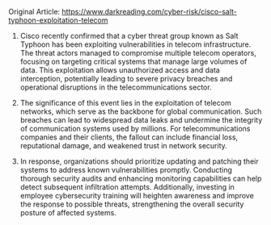 Original Article: https://www.darkreading.com/cyber-risk/cisco-salt-typhoon-exploitation-telecom

1) Cisco recently confirmed that a cyber threat group known as Salt Typhoon has been exploiting vulnerabilities in telecom infrastructure. The threat actors managed to compromise multiple telecom operators, focusing on targeting critical systems that manage large volumes of data. This exploitation allows unauthorized access and data interception, potentially leading to severe privacy breaches and operational disruptions in the telecommunications sector.

2) The significance of this event lies in the exploitation of telecom networks, which serve as the backbone for global communication. Such breaches can lead to widespread data leaks and undermine the integrity of communication systems used by millions. For telecommunications companies and their clients, the fallout can include financial loss, reputational damage, and weakened trust in network security.

3) In response, organizations should prioritize updating and patching their systems to address known vulnerabilities promptly. Conducting thorough security audits and enhancing monitoring capabilities can help detect subsequent infiltration attempts. Additionally, investing in employee cybersecurity training will heighten awareness and improve the response to possible threats, strengthening the overall security posture of affected systems.